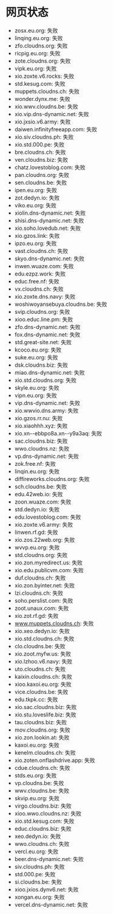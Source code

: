 # 网页状态
- zosx.eu.org: 失败
- linqing.eu.org: 失败
- zfo.cloudns.org: 失败
- ricpig.eu.org: 失败
- zote.cloudns.org: 失败
- vipk.eu.org: 失败
- xio.zoxte.v6.rocks: 失败
- std.kesug.com: 失败
- muppets.cloudns.ch: 失败
- wonder.dynx.me: 失败
- xio.wwv.cloudns.be: 失败
- xio.vip.dns-dynamic.net: 失败
- xio.jxsio.v6.army: 失败
- daiwen.infinityfreeapp.com: 失败
- xio.siv.cloudns.ph: 失败
- xio.std.000.pe: 失败
- bre.cloudns.ch: 失败
- ven.cloudns.biz: 失败
- chatz.lovestoblog.com: 失败
- pan.cloudns.org: 失败
- sen.cloudns.be: 失败
- ipen.eu.org: 失败
- zot.dedyn.io: 失败
- viko.eu.org: 失败
- xiolin.dns-dynamic.net: 失败
- shisi.dns-dynamic.net: 失败
- xio.soho.lovedub.net: 失败
- xio.gzos.link: 失败
- ipzo.eu.org: 失败
- vast.cloudns.ch: 失败
- skyo.dns-dynamic.net: 失败
- inwen.wuaze.com: 失败
- edu.ezpz.work: 失败
- educ.free.nf: 失败
- vx.cloudns.ch: 失败
- xio.zoxte.dns.navy: 失败
- woshiwoyansebuya.cloudns.be: 失败
- svip.cloudns.org: 失败
- xioo.educ.line.pm: 失败
- zfo.dns-dynamic.net: 失败
- fox.dns-dynamic.net: 失败
- std.great-site.net: 失败
- kcoco.eu.org: 失败
- suke.eu.org: 失败
- dsk.cloudns.biz: 失败
- miao.dns-dynamic.net: 失败
- xio.std.cloudns.org: 失败
- skyle.eu.org: 失败
- vipn.eu.org: 失败
- vip.dns-dynamic.net: 失败
- xio.wwvio.dns.army: 失败
- xio.gzos.rr.nu: 失败
- xio.xiaohhh.xyz: 失败
- xio.xn--ebbpo8a.xn--y9a3aq: 失败
- sac.cloudns.biz: 失败
- wwo.cloudns.nz: 失败
- vp.dns-dynamic.net: 失败
- zok.free.nf: 失败
- linqin.eu.org: 失败
- diffireworks.cloudns.org: 失败
- sch.cloudns.be: 失败
- edu.42web.io: 失败
- zoon.wuaze.com: 失败
- std.dedyn.io: 失败
- edu.lovestoblog.com: 失败
- xio.zoxte.v6.army: 失败
- linwen.rf.gd: 失败
- xio.zos.22web.org: 失败
- wvvp.eu.org: 失败
- std.cloudns.org: 失败
- xio.zon.myredirect.us: 失败
- xio.edu.publicvm.com: 失败
- duf.cloudns.ch: 失败
- xio.zon.byinter.net: 失败
- lzi.cloudns.ch: 失败
- soho.perslist.com: 失败
- zoot.unaux.com: 失败
- xio.zot.rf.gd: 失败
- www.muppets.cloudns.ch: 失败
- xio.xeo.dedyn.io: 失败
- xio.std.cloudns.ch: 失败
- clo.cloudns.be: 失败
- xio.zoot.myfw.us: 失败
- xio.lzhoo.v6.navy: 失败
- uto.cloudns.ch: 失败
- kaixin.cloudns.ch: 失败
- xioo.kaxoi.eu.org: 失败
- vice.cloudns.be: 失败
- edu.tkpk.cc: 失败
- xio.sac.cloudns.biz: 失败
- xio.stu.loveslife.biz: 失败
- tau.cloudns.biz: 失败
- mov.cloudns.org: 失败
- xio.zon.lookin.at: 失败
- kaxoi.eu.org: 失败
- kenelm.cloudns.ch: 失败
- xio.zoten.onflashdrive.app: 失败
- cdue.cloudns.ch: 失败
- stds.eu.org: 失败
- vp.cloudns.be: 失败
- wwv.cloudns.be: 失败
- skvip.eu.org: 失败
- virgo.cloudns.biz: 失败
- xioo.wwo.cloudns.nz: 失败
- xio.std.kesug.com: 失败
- educ.cloudns.biz: 失败
- xeo.dedyn.io: 失败
- wwo.cloudns.ch: 失败
- vercl.eu.org: 失败
- beer.dns-dynamic.net: 失败
- siv.cloudns.ph: 失败
- std.000.pe: 失败
- si.cloudns.be: 失败
- xioo.jxios.dynv6.net: 失败
- xongan.eu.org: 失败
- vercel.dns-dynamic.net: 失败
